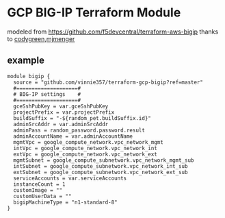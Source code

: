 # GCP BIG-IP Terraform Module
modeled from https://github.com/f5devcentral/terraform-aws-bigip
thanks to [codygreen](https://github.com/codygreen),[mjmenger](https://github.com/mjmenger)

## example
```hcl
module bigip {
  source = "github.com/vinnie357/terraform-gcp-bigip?ref=master"
  #====================#
  # BIG-IP settings    #
  #====================#
  gceSshPubKey = var.gceSshPubKey
  projectPrefix = var.projectPrefix
  buildSuffix = "-${random_pet.buildSuffix.id}"
  adminSrcAddr = var.adminSrcAddr
  adminPass = random_password.password.result
  adminAccountName = var.adminAccountName
  mgmtVpc = google_compute_network.vpc_network_mgmt
  intVpc = google_compute_network.vpc_network_int
  extVpc = google_compute_network.vpc_network_ext
  mgmtSubnet = google_compute_subnetwork.vpc_network_mgmt_sub
  intSubnet = google_compute_subnetwork.vpc_network_int_sub
  extSubnet = google_compute_subnetwork.vpc_network_ext_sub
  serviceAccounts = var.serviceAccounts
  instanceCount = 1
  customImage = ""
  customUserData = ""
  bigipMachineType = "n1-standard-8"
}
```